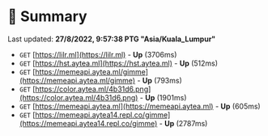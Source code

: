 # 📖 Summary
Last updated: **27/8/2022, 9:57:38 PTG "Asia/Kuala_Lumpur"**

- `GET` [https://lilr.ml](https://lilr.ml) - **Up** (3706ms)
- `GET` [https://hst.aytea.ml](https://hst.aytea.ml) - **Up** (512ms)
- `GET` [https://memeapi.aytea.ml/gimme](https://memeapi.aytea.ml/gimme) - **Up** (793ms)
- `GET` [https://color.aytea.ml/4b31d6.png](https://color.aytea.ml/4b31d6.png) - **Up** (1901ms)
- `GET` [https://memeapi.aytea.ml](https://memeapi.aytea.ml) - **Up** (605ms)
- `GET` [https://memeapi.aytea14.repl.co/gimme](https://memeapi.aytea14.repl.co/gimme) - **Up** (2787ms)
